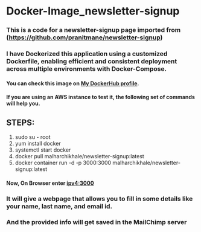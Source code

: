 # Docker-Image_newsletter-signup

### This is a code for a newsletter-signup page imported from (https://github.com/pranitmane/newsletter-signup)
### I have Dockerized this application using a customized Dockerfile, enabling efficient and  consistent deployment across multiple environments with Docker-Compose.

#### You can check this image on [My DockerHub profile](https://hub.docker.com/r/malharchikhale/newsletter-signup/tags).
#### If you are using an AWS instance to test it, the following set of commands will help you.

## STEPS:
1. sudo su - root
2. yum install docker
3. systemctl start docker
4. docker pull malharchikhale/newsletter-signup:latest
5. docker container run -d -p 3000:3000 malharchikhale/newsletter-signup:latest

#### Now, On Browser enter <ipv4:3000>

### It will give a webpage that allows you to fill in some details like your name, last name, and email id.
### And the provided info will get saved in the MailChimp server
